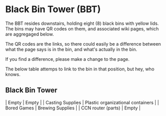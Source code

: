 <!-- TITLE: Black Bin Tower -->
<!-- SUBTITLE: A quick summary of Black Bin Tower -->

# Black Bin Tower (BBT)
The BBT resides downstairs, holding eight (8) black bins with yellow lids.  The bins may have QR codes on them, and associated wiki pages, which are aggregaged below.

The QR codes are the links, so there could easily be a difference between what the page says is in the bin, and what's actually in the bin.

If you find a difference, please make a change to the page.

The below table attemps to link to the bin in that position, but hey, who knows.

## Black Bin Tower
| Empty | Empty |
| Casting Supplies | Plastic organizational containers |
| Bored Games | Brewing Supplies |
| CCN router (parts) | Empty |
